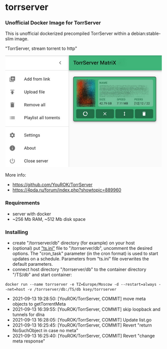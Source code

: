 # torrserver
### Unofficial Docker Image for TorrServer

This is unofficial dockerized precompiled TorrServer within a debian:stable-slim image.

"TorrServer, stream torrent to http"

![TorrServer](https://raw.githubusercontent.com/MrKsey/torrserver/master/ts.jpg)

More info:
- https://github.com/YouROK/TorrServer
- https://4pda.ru/forum/index.php?showtopic=889960

### Requirements

* server with docker
* ~256 Mb RAM, ~512 Mb disk space 

### Installing

- сreate "/torrserver/db" directory (for example) on your host
- (optional) put ["ts.ini"](https://raw.githubusercontent.com/MrKsey/torrserver/master/ts.ini) file to "/torrserver/db", uncomment the desired options. The "cron_task" parameter (in the cron format) is used to start updates on a schedule. Parameters from "ts.ini" file overwrites the default parameters.
- connect host directory "/torrserver/db" to the container directory "/TS/db" and start container:
```
docker run --name torrserver -e TZ=Europe/Moscow -d --restart=always --net=host -v /torrserver/db:/TS/db ksey/torrserver
```




















* 2021-09-13 19:28:50: [YouROK/TorrServer, COMMIT] move meta objects to getTorrentMeta
* 2021-09-13 16:39:55: [YouROK/TorrServer, COMMIT] skip loopback and tunnels for dlna
* 2021-09-13 16:28:05: [YouROK/TorrServer, COMMIT] Update list.go
* 2021-09-13 16:25:45: [YouROK/TorrServer, COMMIT] Revert "return NoSuchObject in case no meta"
* 2021-09-13 16:25:40: [YouROK/TorrServer, COMMIT] Revert "change meta response"
